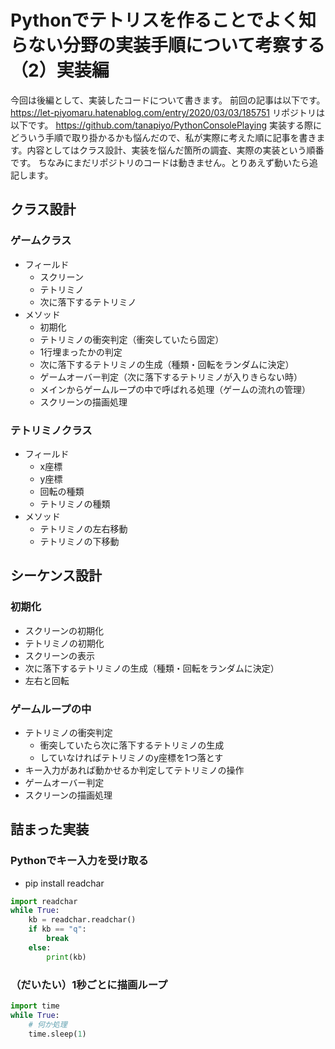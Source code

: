 # Pythonでテトリスを作ることでよく知らない分野の実装手順について考察する（2）実装編

今回は後編として、実装したコードについて書きます。
前回の記事は以下です。
https://let-piyomaru.hatenablog.com/entry/2020/03/03/185751
リポジトリは以下です。
https://github.com/tanapiyo/PythonConsolePlaying
実装する際にどういう手順で取り掛かるかも悩んだので、私が実際に考えた順に記事を書きます。内容としてはクラス設計、実装を悩んだ箇所の調査、実際の実装という順番です。
ちなみにまだリポジトリのコードは動きません。とりあえず動いたら追記します。

## クラス設計
### ゲームクラス
- フィールド
    - スクリーン
    - テトリミノ
    - 次に落下するテトリミノ
- メソッド
    - 初期化
    - テトリミノの衝突判定（衝突していたら固定）
    - 1行埋まったかの判定
    - 次に落下するテトリミノの生成（種類・回転をランダムに決定）
    - ゲームオーバー判定（次に落下するテトリミノが入りきらない時）
    - メインからゲームループの中で呼ばれる処理（ゲームの流れの管理）
    - スクリーンの描画処理

### テトリミノクラス
- フィールド
    - x座標
    - y座標
    - 回転の種類
    - テトリミノの種類
- メソッド
    - テトリミノの左右移動
    - テトリミノの下移動

## シーケンス設計
### 初期化
- スクリーンの初期化
- テトリミノの初期化
- スクリーンの表示
- 次に落下するテトリミノの生成（種類・回転をランダムに決定）
- 左右と回転

### ゲームループの中
- テトリミノの衝突判定
    - 衝突していたら次に落下するテトリミノの生成
    - していなければテトリミノのy座標を1つ落とす
- キー入力があれば動かせるか判定してテトリミノの操作
- ゲームオーバー判定
- スクリーンの描画処理

## 詰まった実装
### Pythonでキー入力を受け取る
- pip install readchar
```python
import readchar
while True:
    kb = readchar.readchar()
    if kb == "q":
        break
    else:
        print(kb)
```

### （だいたい）1秒ごとに描画ループ
```python
import time
while True:
    # 何か処理
    time.sleep(1)
```